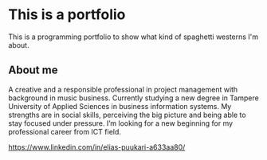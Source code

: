# This is a portfolio

This is a programming portfolio to show what kind of spaghetti westerns I'm about.

## About me

A creative and a responsible professional in project management with background in music business. Currently studying a new degree in Tampere University of Applied Sciences in business information systems. My strengths are in social skills, perceiving the big picture and being able to stay focused under pressure. I’m looking for a new beginning for my professional career from ICT field.

https://www.linkedin.com/in/elias-puukari-a633aa80/
